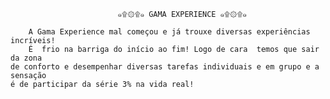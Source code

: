 
                            ๑۩۞۩๑ GAMA EXPERIENCE ๑۩۞۩๑

        A Gama Experience mal começou e já trouxe diversas experiências incríveis!
        É  frio na barriga do início ao fim! Logo de cara  temos que sair  da zona
    de conforto e desempenhar diversas tarefas individuais e em grupo e a sensação
    é de participar da série 3% na vida real!
